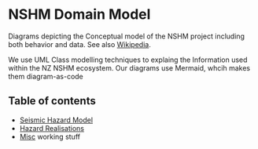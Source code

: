 # NSHM Domain Model

Diagrams depicting the Conceptual model of the NSHM project including  both behavior and data. See also [Wikipedia](https://en.wikipedia.org/wiki/Domain_model).

We use UML Class modelling techniques to explaing the Information used within the NZ NSHM ecosystem. Our diagrams use Mermaid, whcih makes them diagram-as-code

## Table of contents

 - [Seismic Hazard Model](./seismic_hazard_model.md)
 - [Hazard Realisations](./hazard_realisation_model.md)
 - [Misc](./relational.md) working stuff 

